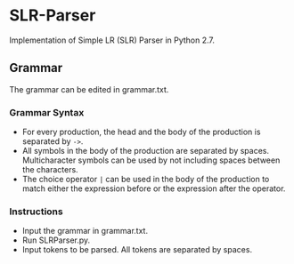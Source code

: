# SLR-Parser
Implementation of Simple LR (SLR) Parser in Python 2.7.

## Grammar
The grammar can be edited in grammar.txt.

### Grammar Syntax
* For every production, the head and the body of the production is separated by ```->```.
* All symbols in the body of the production are separated by spaces. Multicharacter symbols can be used by not including spaces between the characters.
* The choice operator ```|``` can be used in the body of the production to match either the expression before or the expression after the operator.

### Instructions
* Input the grammar in grammar.txt.
* Run SLRParser.py.
* Input tokens to be parsed. All tokens are separated by spaces.

